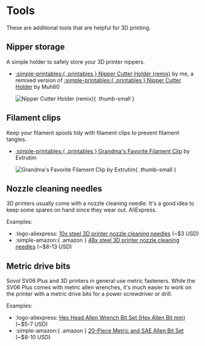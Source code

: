 # Tools

These are additional tools that are helpful for 3D printing.

## Nipper storage

A simple holder to safely store your 3D printer nippers.

* [:simple-printables:{ .printables } Nipper Cutter Holder (remix)][nipper-holder-remix] by me,
  a remixed version of
  [:simple-printables:{ .printables } Nipper Cutter Holder][nipper-holder-original] by Muh60

    ![Nipper Cutter Holder (remix)][photo-nipper-holder-remix]{ .thumb-small }

## Filament clips

Keep your filament spools tidy with filament clips to prevent filament tangles.

* [:simple-printables:{ .printables } Grandma's Favorite Filament Clip][filament-clip] by Extrutim

    ![Grandma's Favorite Filament Clip by Extrutim][photo-filament-clip]{ .thumb-small }

## Nozzle cleaning needles

3D printers usually come with a nozzle cleaning needle. It's a good idea to keep
some spares on hand since they wear out.
AliExpress.

Examples:

* :logo-aliexpress: [10x steel 3D printer nozzle cleaning needles][cleaning-needles-aliexpress] (~$3 USD)
* :simple-amazon:{ .amazon } [48x steel 3D printer nozzle cleaning needles][cleaning-needles-amazon] (~$8-13 USD)

## Metric drive bits

Sovol SV06 Plus and 3D printers in general use metric fasteners. While the SV06
Plus comes with metric allen wrenches, it's much easier to work on the printer
with a metric drive bits for a power screwdriver or drill.

Examples:

* :logo-aliexpress: [Hex Head Allen Wrench Bit Set (Hex Allen Bit mm)][metric-bits-aliexpress] (~$5-7 USD)
* :simple-amazon:{ .amazon } [20-Piece Metric and SAE Allen Bit Set][metric-bits-amazon] (~$8-10 USD)


[cleaning-needles-aliexpress]: https://www.aliexpress.com/item/3256805215360099.html?skuId=12000032913686257
[cleaning-needles-amazon]: https://amazon.com/dp/B09XX76K6B/
[filament-clip]: https://www.printables.com/model/24371-grandmas-favorite-filament-clip
[metric-bits-aliexpress]: https://www.aliexpress.com/item/3256806047000890.html?skuId=12000036395215372
[metric-bits-amazon]: https://amazon.com/dp/B09GVFQPMT/
[nipper-holder-original]: https://www.printables.com/model/575171-nipper-cutter-holder
[nipper-holder-remix]: https://www.printables.com/model/664520
[photo-filament-clip]: https://media.printables.com/media/prints/24371/images/3205709_9cfabb81-ee64-490a-9b02-eda5e45f5cd0/thumbs/inside/1280x960/png/title.webp
[photo-nipper-holder-remix]: https://raw.githubusercontent.com/smkent/monoscad/main/tweaks/nipper-holder/images/publish/photo1.jpg
